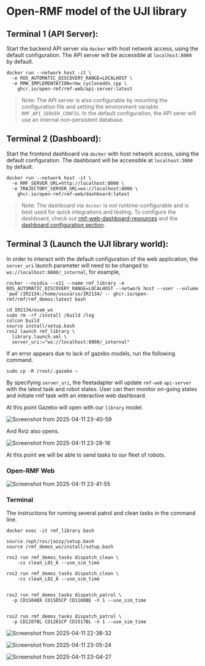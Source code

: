 # Open-RMF model of the UJI library


## Terminal 1 (API Server):

Start the backend API server via `docker` with host network access, using the default configuration. The API server will be accessible at `localhost:8000` by default.

```
docker run --network host -it \
  -e ROS_AUTOMATIC_DISCOVERY_RANGE=LOCALHOST \
  -e RMW_IMPLEMENTATION=rmw_cyclonedds_cpp \
	ghcr.io/open-rmf/rmf-web/api-server:latest

```

> Note: The API server is also configurable by mounting the configuration file and setting the environment variable `RMF_API_SERVER_CONFIG`. In the default configuration, the API serer will use an internal non-persistent database.


## Terminal 2 (Dashboard):

Start the frontend dashboard via `docker` with host network access, using the default configuration. The dashboard will be accessible at `localhost:3000` by default.

```
docker run --network host -it \
  -e RMF_SERVER_URL=http://localhost:8000 \
  -e TRAJECTORY_SERVER_URL=ws://localhost:8006 \
	ghcr.io/open-rmf/rmf-web/dashboard:latest

```


> Note: The dashboard via `docker` is not runtime-configurable and is best used for quick integrations and testing. To configure the dashboard, check out [rmf-web-dashboard-resources](https://github.com/open-rmf/rmf_library/tree/rmf-web-dashboard-resources/rmf_library_dashboard_resources) and the [dashboard configuration section](https://github.com/open-rmf/rmf-web/tree/main/packages/dashboard#configuration).


## Terminal 3 (Launch the UJI library world):

In order to interact with the default configuration of the web application, the `server_uri` launch parameter will need to be changed to `ws://localhost:8000/_internal`, for example,

```
rocker --nvidia --x11 --name rmf_library -e ROS_AUTOMATIC_DISCOVERY_RANGE=LOCALHOST --network host --user --volume `pwd`/IR2134:/home/ususario/IR2134/ -- ghcr.io/open-rmf/rmf/rmf_demos:latest bash

```
```
cd IR2134/exam_ws
sudo rm -rf /install /build /log
colcon build
source install/setup.bash
ros2 launch rmf_library \
  library.launch.xml \
  server_uri:="ws://localhost:8000/_internal"
```


If an error appears due to lack of gazebo models, run the following command.

```
sudo cp -R /root/.gazebo ~
```

By specifying `server_uri`, the fleetadapter will update `rmf-web` `api-server` with the latest task and robot states. User can then monitor on-going states and initiate rmf task with an interactive web dashboard.

At this point Gazebo will open with our `library` model.

![Screenshot from 2025-04-11 23-40-59](https://github.com/user-attachments/assets/c68c5319-980c-4f07-a297-478acc84b5ef)



And Rviz also opens.

![Screenshot from 2025-04-11 23-29-16](https://github.com/user-attachments/assets/54372c91-c311-463a-8ecd-dde9e5e2d070)




At this point we will be able to send tasks to our fleet of robots.
### Open-RMF Web
![Screenshot from 2025-04-11 23-41-55](https://github.com/user-attachments/assets/b3fa0eeb-6325-4639-a920-fafbb326ba73)




### Terminal

The instructions for running several patrol and clean tasks in the command line.
```
docker exec -it rmf_library bash
```

```
source /opt/ros/jazzy/setup.bash
source /rmf_demos_ws/install/setup.bash

ros2 run rmf_demos_tasks dispatch_clean \
    -cs clean_L01_A --use_sim_time

ros2 run rmf_demos_tasks dispatch_clean \
    -cs clean_L02_A --use_sim_time


ros2 run rmf_demos_tasks dispatch_patrol \
  -p CD1S04BX CD1S05CP CD1108BE -n 1 --use_sim_time


ros2 run rmf_demos_tasks dispatch_patrol \
  -p CD1207BL CD1201CP CD1517BL -n 1 --use_sim_time
```

![Screenshot from 2025-04-11 22-38-32](https://github.com/user-attachments/assets/c2b3d191-4b6b-4b53-8cc7-5bd8aaa6c431)

![Screenshot from 2025-04-11 23-05-24](https://github.com/user-attachments/assets/9b2be6f6-0761-44b5-8c69-75ca043ff846)

![Screenshot from 2025-04-11 23-04-27](https://github.com/user-attachments/assets/763a724f-4343-40ed-92f5-55cdd9325c02)



